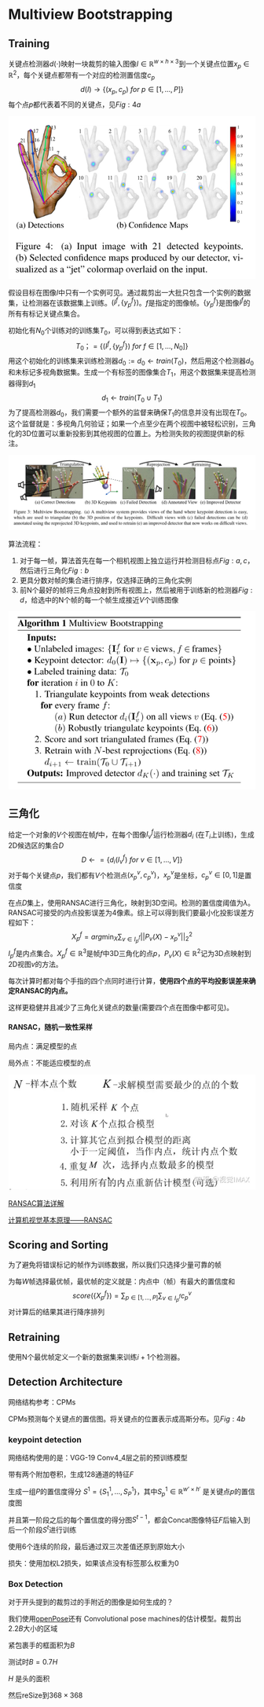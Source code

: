 # Multiview Bootstrapping

## Training

关键点检测器$d(\cdot)$映射一块裁剪的输入图像$I \in \mathbb R^{w \times h \times 3}$到一个关键点位置$x_p \in \mathbb R^2$，每个关键点都带有一个对应的检测置信度$c_p$
$$
d(I) \rightarrow \{ (x_p,c_p) \ for\  p \in [1,\ldots,P]\}
$$
每个点$p$都代表着不同的关键点，见$Fig:4a$

![image-20220411143134829](.\image-20220411143134829.png)

假设目标在图像$I$中只有一个实例可见。通过裁剪出一大批只包含一个实例的数据集，让检测器在该数据集上训练。$(I^f,\{y_p^f\})$。$f$是指定的图像帧。$\{y_p^f\}$是图像$I^f$的所有有标记关键点集合。

初始化有$N_0$个训练对的训练集$T_0$，可以得到表达式如下：
$$
T_0 ；= \{(I^f,\{y_p^f\}) \ for \ f \in [1,\ldots,N_0]\}
$$
用这个初始化的训练集来训练检测器$d_0 := d_0 \leftarrow train(T_0)$，然后用这个检测器$d_0$和未标记多视角数据集。生成一个有标签的图像集合$T_1$，用这个数据集来提高检测器得到$d_1$
$$
d_1 \leftarrow train(T_0 \cup T_1)
$$
为了提高检测器$d_0$，我们需要一个额外的监督来确保$T_1$的信息并没有出现在$T_0$。这个监督就是：多视角几何验证；如果一个点至少在两个视图中被轻松识别，三角化的3D位置可以重新投影到其他视图的位置上。为检测失败的视图提供新的标注。

![image-20220411145312793](.\image-20220411145312793.png)



算法流程：

1. 对于每一帧，算法首先在每一个相机视图上独立运行并检测目标点$Fig:a,c$，然后进行三角化$Fig:b$
2. 更具分数对帧的集合进行排序，仅选择正确的三角化实例
3. 前N个最好的帧将三角点投射到所有视图上，然后被用于训练新的检测器$Fig:d$，给选中的N个帧的每一个帧生成接近$V$个训练图像

![image-20220411150404070](.\image-20220411150404070.png)

## 三角化

给定一个对象的$V$个视图在帧$f$中，在每个图像$I_v^f$运行检测器$d_i$ (在$T_i$上训练)，生成2D候选区的集合$D$
$$
D \leftarrow = \{ d_i(I_v^f) \ for \ v \in [1,\ldots,V] \}
$$
对于每个关键点$p$，我们都有$V$个检测点$(x_p^v,c_p^v)$，$x_p^v$是坐标，$c_p^v \in [0,1]$是置信度

在点$D$集上，使用RANSAC进行三角化，映射到3D空间。检测的置信度阈值为$\lambda$。RANSAC可接受的内点投影误差为4像素。综上可以得到我们要最小化投影误差方程如下：
$$
X_p^f = arg\min_X \sum_{v \in I_p^f} ||P_v(X) - x_p^v||_2^2
$$
$I_p^f$是内点集合。$X_p^f \in \mathbb R^3$是帧$f$中3D三角化的点$p$，$P_v(X) \in \mathbb R^2$记为3D点映射到2D视图$v$的方法。

每次计算时都对每个手指的四个点同时进行计算，**使用四个点的平均投影误差来确定RANSAC的内点。**

这样更稳健并且减少了三角化关键点的数量(需要四个点在图像中都可见)。



#### RANSAC，随机一致性采样

局内点：满足模型的点

局外点：不能适应模型的点

![v2-92f0ad1a9054d4bd19a759b7e3167bcc_r](.\v2-92f0ad1a9054d4bd19a759b7e3167bcc_r.jpg)



[RANSAC算法详解](https://zhuanlan.zhihu.com/p/62238520)

[计算机视觉基本原理——RANSAC](https://zhuanlan.zhihu.com/p/45532306)



## Scoring and Sorting

为了避免将错误标记的帧作为训练数据，所以我们只选择少量可靠的帧

为每$W$帧选择最优帧，最优帧的定义就是：内点中（帧）有最大的置信度和
$$
score(\{X_p^f\}) = \sum_{p \in [1,\ldots,P]} \sum_{v \in I_p^f} c_p^v
$$
对计算后的结果其进行降序排列

## Retraining

使用N个最优帧定义一个新的数据集来训练$i+1$个检测器。



## Detection Architecture

网络结构参考：CPMs

CPMs预测每个关键点的置信图。将关键点的位置表示成高斯分布。见$Fig:4b$

### keypoint detection

网络结构使用的是：VGG-19 Conv4_4层之前的预训练模型

带有两个附加卷积，生成128通道的特征$F$

生成一组$P$的置信度得分 $S^1 = \{S_1^1,\ldots,S_P^1\}$，其中$S_p^1 \in \mathbb R^{w’ \times h'}$ 是关键点$p$的置信度图

并且第一阶段之后的每个置信度的得分图$S^{t-1}$，都会Concat图像特征$F$后输入到后一个阶段$S^t$进行训练

使用6个连续的阶段，最后通过双三次差值还原到原始大小

损失：使用加权L2损失，如果该点没有标签那么权重为0

### Box Detection

对于开头提到的裁剪过的手附近的图像是如何生成的？

我们使用[openPose](./OpenPose.md)还有 Convolutional pose machines的估计模型。裁剪出$2.2B$大小的区域

紧包裹手的框面积为$B$

测试时$B = 0.7H$ 

$H$ 是头的面积

然后reSize到$368 \times 368$

